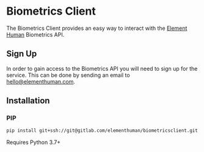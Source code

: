 # Biometrics Client

The Biometrics Client provides an easy way to interact with
the [Element Human](https://www.elementhuman.com) Biometrics API.

## Sign Up

In order to gain access to the Biometrics API you will need
to sign up for the service. This can be done by sending an
email to <hello@elementhuman.com>.

## Installation

### PIP

```bash
pip install git+ssh://git@gitlab.com/elementhuman/biometricsclient.git
```

Requires Python 3.7+
